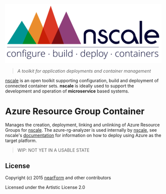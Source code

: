 ![nscale](./_imgs/logo.png)

> _A toolkit for application deployments and container management_

[nscale] is an open toolkit supporting configuration, build and deployment of connected container sets. __nscale__ is ideally used to support the development and operation of __microservice__ based systems.

# Azure Resource Group Container
Manages the creation, deployment, linking and unlinking of Azure Resource Groups for [nscale]. The
azure-rg-analyzer is used internally by [nscale], see nscale's [documentation] for information on how
to deploy using Azure as the target platform.

> WIP: NOT YET IN A USABLE STATE

## License
Copyright (c) 2015 [nearForm] and other contributors

Licensed under the Artistic License 2.0

[nscale]: http://github.com/nearform/nscale
[nearForm]: http://nearform.com
[documentation]: http://github.com/nearform/nscale-docs
